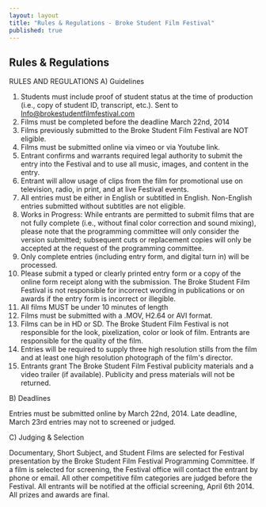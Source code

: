 ```yaml
---
layout: layout
title: "Rules & Regulations - Broke Student Film Festival"
published: true
---
```


## Rules & Regulations

RULES AND REGULATIONS
A) Guidelines 	

1. Students must include proof of student status at the time of production (i.e., copy of student ID, transcript, etc.). Sent to Info@brokestudentfilmfestival.com
2. Films must be completed before the deadline March 22nd, 2014
3. Films previously submitted to the Broke Student Film Festival are NOT eligible. 
4. Films must be submitted online via vimeo or via Youtube link.
5. Entrant confirms and warrants required legal authority to submit the entry into the Festival and to use all music, images, and content in the entry.  
6. Entrant will allow usage of clips from the film for promotional use on television, radio, in print, and at live Festival events.
7. All entries must be either in English or subtitled in English. Non-English entries submitted without subtitles are not eligible.
8. Works in Progress: While entrants are permitted to submit films that are not fully complete (i.e., without final color correction and sound mixing), please note that the programming committee will only consider the version submitted; subsequent cuts or replacement copies will only be accepted at the request of the programming committee.
9. Only complete entries (including entry form, and digital turn in) will be processed.
10. Please submit a typed or clearly printed entry form or a copy of the online form receipt along with the submission. The Broke Student Film Festival is not responsible for incorrect wording in publications or on awards if the entry form is incorrect or illegible.
11. All films MUST be under 10 minutes of length
12. Films must be submitted with a .MOV, H2.64 or AVI format. 
13. Films can be in HD or SD. The Broke Student Film Festival is not responsible for the look, pixelization, color or look of film. Entrants are responsible for the quality of the film.
14. Entries will be required to supply three high resolution stills from the film and at least one high resolution photograph of the film's director. 
15. Entrants grant The Broke Student Film Festival publicity materials and a video trailer (if available). Publicity and press materials will not be returned.
 
B) Deadlines
	
Entries must be submitted online by March 22nd, 2014. Late deadline, March 23rd entries may not to screened or judged. 	

C) Judging & Selection	
		
Documentary, Short Subject, and Student Films are selected for Festival presentation by the Broke Student Film Festival Programming Committee. If a film is selected for screening, the Festival office will contact the entrant by phone or email.
All other competitive film categories are judged before the Festival. All entrants will be notified at the official screening, April 6th 2014. All prizes and awards are final.
